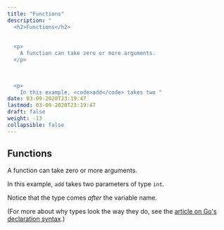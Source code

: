 ```yaml
---
title: "Functions"
description: "
  <h2>Functions</h2>
  
  
  <p>
    A function can take zero or more arguments.
  </p>
  

  
  <p>
    In this example, <code>add</code> takes two "
date: 03-09-2020T23:19:47
lastmod: 03-09-2020T23:19:47
draft: false
weight: -13
collapsible: false
---
```


  <h2>Functions</h2>
  
  
  <p>
    A function can take zero or more arguments.
  </p>
  

  
  <p>
    In this example, <code>add</code> takes two parameters of type <code>int</code>.
  </p>
  

  
  <p>
    Notice that the type comes <i>after</i> the variable name.
  </p>
  

  
  <p>
    (For more about why types look the way they do, see the <a href="https://blog.golang.org/gos-declaration-syntax" target="_blank">article on Go's declaration syntax</a>.)
  </p>
  

	
		
	


                                                